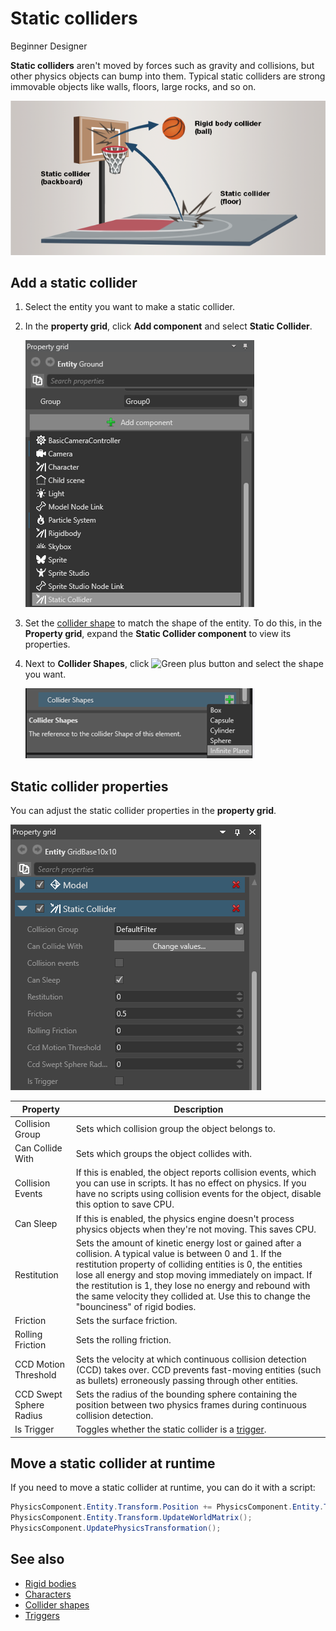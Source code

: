 # Static colliders

<span class="label label-doc-level">Beginner</span>
<span class="label label-doc-audience">Designer</span>

**Static colliders** aren't moved by forces such as gravity and collisions, but other physics objects can bump into them. Typical static colliders are strong immovable objects like walls, floors, large rocks, and so on.

![Static and rigid body colliders](media/rigid-bodies-static-and-rigid-body-colliders.png)

## Add a static collider
   
1. Select the entity you want to make a static collider.

2. In the **property grid**, click **Add component** and select **Static Collider**.

    ![Add Static collider component](media/physics-tutorials-create-a-bouncing-ball-add-collider-component.png)

3. Set the [collider shape](collider-shapes.md) to match the shape of the entity. To do this, in the **Property grid**, expand the **Static Collider component** to view its properties.

4. Next to **Collider Shapes**, click ![Green plus button](~/manual/game-studio/media/green-plus-icon.png) and select the shape you want.

    ![Add Static collider component](media/physics-tutorials-create-a-bouncing-ball-collider-shape.png)

## Static collider properties

You can adjust the static collider properties in the **property grid**.

![Static collider properties](media/static-collider-properties.png)

Property              |   Description
----------------------|-----------------------
Collision Group       | Sets which collision group the object belongs to.
Can Collide With      | Sets which groups the object collides with.
Collision Events      | If this is enabled, the object reports collision events, which you can use in scripts. It has no effect on physics. If you have no scripts using collision events for the object, disable this option to save CPU.
Can Sleep             | If this is enabled, the physics engine doesn't process physics objects when they're not moving. This saves CPU.
Restitution           | Sets the amount of kinetic energy lost or gained after a collision. A typical value is between 0 and 1. If the restitution property of colliding entities is 0, the entities lose all energy and stop moving immediately on impact. If the restitution is 1, they lose no energy and rebound with the same velocity they collided at. Use this to change the "bounciness" of rigid bodies.
Friction              | Sets the surface friction.
Rolling Friction      | Sets the rolling friction.
CCD Motion Threshold  | Sets the velocity at which continuous collision detection (CCD) takes over. CCD prevents fast-moving entities (such as bullets) erroneously passing through other entities.
CCD Swept Sphere Radius | Sets the radius of the bounding sphere containing the position between two physics frames during continuous collision detection.
Is Trigger            | Toggles whether the static collider is a [trigger](triggers.md).

## Move a static collider at runtime

If you need to move a static collider at runtime, you can do it with a script:

```cs
PhysicsComponent.Entity.Transform.Position += PhysicsComponent.Entity.Transform.Position + Vector3.UnitX;
PhysicsComponent.Entity.Transform.UpdateWorldMatrix();
PhysicsComponent.UpdatePhysicsTransformation();
```

## See also

* [Rigid bodies](rigid-bodies.md)
* [Characters](characters.md)
* [Collider shapes](collider-shapes.md)
* [Triggers](triggers.md)